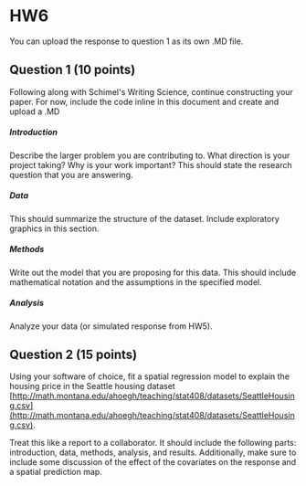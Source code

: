 # HW6

You can upload the response to question 1 as its own .MD file.

## Question 1 (10 points)
Following along with Schimel's Writing Science, continue constructing your paper. For now, include the code inline in this document and create and upload a .MD

##### Introduction
Describe the larger problem you are contributing to. What direction is your project taking? Why is your work important?
This should state the research question that you are answering.

##### Data
This should summarize the structure of the dataset. Include exploratory graphics in this section.

##### Methods
Write out the model that you are proposing for this data. This should include mathematical notation and the assumptions in the specified model.

##### Analysis
Analyze your data (or simulated response from HW5).

## Question 2 (15 points)

Using your software of choice, fit a spatial regression model to explain the housing price in the Seattle housing dataset [http://math.montana.edu/ahoegh/teaching/stat408/datasets/SeattleHousing.csv](http://math.montana.edu/ahoegh/teaching/stat408/datasets/SeattleHousing.csv).

Treat this like a report to a collaborator. It should include the following parts: introduction, data, methods, analysis, and results. Additionally, make sure to include some discussion of the effect of the covariates on the response and a spatial prediction map.
